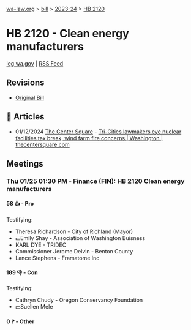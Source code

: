[wa-law.org](/) > [bill](/bill/) > [2023-24](/bill/2023-24/) > [HB 2120](/bill/2023-24/hb/2120/)

# HB 2120 - Clean energy manufacturers
[leg.wa.gov](https://app.leg.wa.gov/billsummary?BillNumber=2120&Year=2023&Initiative=false) | [RSS Feed](./rss.xml)

## Revisions
* [Original Bill](1/)

## 📰 Articles
* 01/12/2024 [The Center Square](/org/the_center_square/) - [Tri-Cities lawmakers eye nuclear facilities tax break, wind farm fire concerns | Washington | thecentersquare.com](https://www.thecentersquare.com/washington/article_ebd7f824-b182-11ee-97f3-3f080b13cf66.html#:~:text=HB%202120)

## Meetings
### Thu 01/25 01:30 PM - Finance (FIN): HB 2120 Clean energy manufacturers
#### 58 👍 - Pro
Testifying:
* Theresa Richardson - City of Richland (Mayor)
* 💵Emily Shay - Association of Washington Buisness
* KARL DYE - TRIDEC
* Commissioner Jerome Delvin - Benton County
* Lance Stephens - Framatome Inc

#### 189 👎 - Con
Testifying:
* Cathryn Chudy - Oregon Conservancy Foundation
* 💵Suellen Mele

#### 0 ❓ - Other
